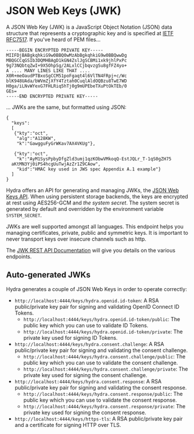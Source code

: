 # JSON Web Keys (JWK)

A JSON Web Key (JWK) is a JavaScript Object Notation (JSON) data structure that represents a cryptographic key and is
specified at [IETF RFC7517](https://tools.ietf.org/html/rfc7517). If you've heard of PEM files...

```
-----BEGIN ENCRYPTED PRIVATE KEY-----
MIIFDjBABgkqhkiG9w0BBQ0wMzAbBgkqhkiG9w0BBQwwDg
MBQGCCqGSIb3DQMHBAgD1kGN4ZslJgSCBMi1xk9jhlPxPc
9g73NQbtqZwI+9X5OhpSg/2ALxlCCjbqvzgSu8gfFZ4yo+
A .... MANY LINES LIKE THAT ....
X0R+meOaudPTBxoSgCCM51poFgaqt4l6VlTN4FRpj+c/Wc
blK948UAda/bWVmZjXfY4Tztah0CuqlAldOQBzu8TwE7WD
H0ga/iLNvWYexG7FHLRiq5hTj0g9mUPEbeTXuPtOkTEb/0
GEs=
-----END ENCRYPTED PRIVATE KEY-----
```

... JWKs are the same, but formatted using JSON:

```
{
  "keys":
  [
   {"kty":"oct",
    "alg":"A128KW",
    "k":"GawgguFyGrWKav7AX4VKUg"},

   {"kty":"oct",
    "k":"AyM1SysPpbyDfgZld3umj1qzKObwVMkoqQ-EstJQLr_T-1qS0gZH75
  aKtMN3Yj0iPS4hcgUuTwjAzZr1Z9CAow",
    "kid":"HMAC key used in JWS spec Appendix A.1 example"}
  ]
}
```

Hydra offers an API for generating and managing JWKs, the [JSON Web Keys API](http://docs.hdyra.apiary.io/#reference/json-web-keys-jwk).
When using persistent storage backends, the keys are encrypted at rest using AES256-GCM and *the system secret*.
The system secret is generated by default and overridden by the environment variable `SYSTEM_SECRET`.

JWKs are well supported amongst all languages. This endpoint helps you managing
certificates, private, public and symmetric keys. It is important to never transport keys over insecure channels such as http.

The [JWK REST API Documentation](http://docs.hdyra.apiary.io/#reference/json-web-keys-jwk) will give you details on the
various endpoints.

## Auto-generated JWKs

Hydra generates a couple of JSON Web Keys in order to operate correctly:

* `http://localhost:4444/keys/hydra.openid.id-token`: A RSA public/private key pair for signing and validating OpenID Connect ID Tokens.
  * `http://localhost:4444/keys/hydra.openid.id-token/public`: The public key which you can use to validate ID Tokens.
  * `http://localhost:4444/keys/hydra.openid.id-token/private`: The private key used for signing ID Tokens.
* `http://localhost:4444/keys/hydra.consent.challenge`: A RSA public/private key pair for signing and validating the consent challenge.
  * `http://localhost:4444/keys/hydra.consent.challenge/public`: The public key which you can use to validate the consent challenge.
  * `http://localhost:4444/keys/hydra.consent.challenge/private`: The private key used for signing the consent challenge.
* `http://localhost:4444/keys/hydra.consent.response`: A RSA public/private key pair for signing and validating the consent response.
  * `http://localhost:4444/keys/hydra.consent.response/public`: The public key which you can use to validate the consent response.
  * `http://localhost:4444/keys/hydra.consent.response/private`: The private key used for signing the consent response.
* `http://localhost:4444/keys/https-tls`: A RSA public/private key pair and a certificate for signing HTTP over TLS.
